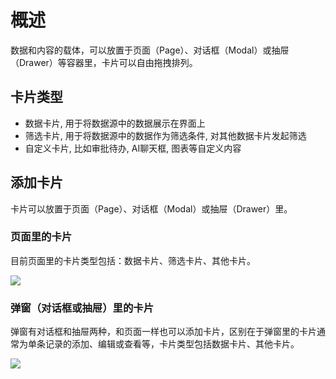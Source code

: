# 概述

数据和内容的载体，可以放置于页面（Page）、对话框（Modal）或抽屉（Drawer）等容器里，卡片可以自由拖拽排列。

## 卡片类型

- 数据卡片, 用于将数据源中的数据展示在界面上
- 筛选卡片, 用于将数据源中的数据作为筛选条件, 对其他数据卡片发起筛选
- 自定义卡片, 比如审批待办, AI聊天框, 图表等自定义内容
  
## 添加卡片
卡片可以放置于页面（Page）、对话框（Modal）或抽屉（Drawer）里。

### 页面里的卡片
目前页面里的卡片类型包括：数据卡片、筛选卡片、其他卡片。

![](/blocks/page-block.png)

### 弹窗（对话框或抽屉）里的卡片
弹窗有对话框和抽屉两种，和页面一样也可以添加卡片，区别在于弹窗里的卡片通常为单条记录的添加、编辑或查看等，卡片类型包括数据卡片、其他卡片。

![](/blocks/drawer-block.png)
